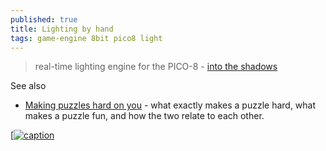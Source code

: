 ```yaml
---
published: true
title: Lighting by hand
tags: game-engine 8bit pico8 light
---
```

> real-time lighting engine for the PICO-8 - [into the shadows](https://hackernoon.com/lighting-by-hand-4-into-the-shadows-a92bc8bc6d97)

See also
- [Making puzzles hard on you](https://hackernoon.com/making-puzzles-hard-on-you-bd2102fa4105) - what exactly makes a puzzle hard, what makes a puzzle fun, and how the two relate to each other.


[[![caption](https://hackernoon.com/hn-images/1*xgIPZgLgcJGBnRhFeJIJLQ.gif)](https://hackernoon.com/lighting-by-hand-4-into-the-shadows-a92bc8bc6d97)
